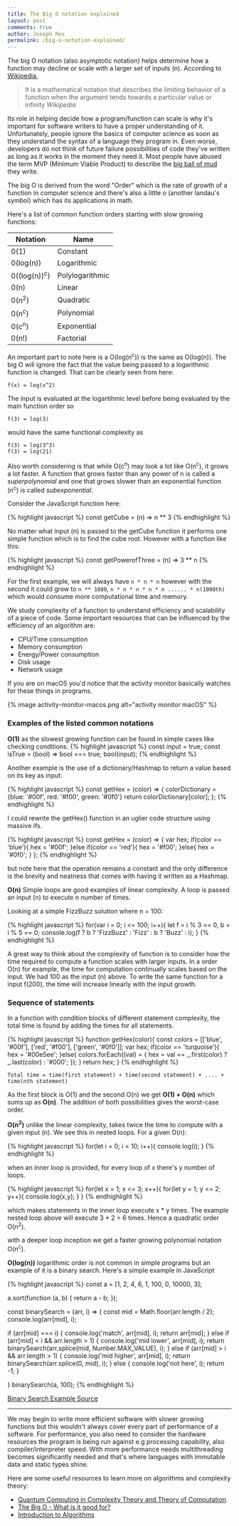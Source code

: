 ```yaml
---
title: The Big O notation explained
layout: post
comments: true
author: Joseph Rex
permalink: /big-o-notation-explained/
---
```


The big O notation (also asymptotic notation) helps determine how a function may decline or scale with a larger set of inputs (n). According to [Wikipedia][1],

> It is a mathematical notation that describes the limiting behavior of a function when the argument tends towards a particular value or infinity
> <cite>Wikipedia</cite>

<!--more-->
Its role in helping decide how a program/function can scale is why it's important for software writers to have a proper understanding of it. Unfortunately, people ignore the basics of computer science as soon as they understand the syntax of a language they program in. Even worse, developers do not think of future failure possibilities of code they've written as long as it works in the moment they need it. Most people have abused the term MVP (Minimum Viable Product) to describe the [big ball of mud][2] they write.

The big O is derived from the word "Order" which is the rate of growth of a function in computer science and there's also a little o (another landau's symbol) which has its applications in math.

Here's a list of common function orders starting with slow growing functions:

| Notation                | Name            |
|---                      | ---             |
| 0(1)                    | Constant        |
| 0(log(n))               | Logarithmic     |
| 0((log(n))<sup>c</sup>) | Polylogarithmic |
| 0(n)                    | Linear          |
| 0(n<sup>2</sup>)        | Quadratic       |
| 0(n<sup>c</sup>)        | Polynomial      |
| 0(c<sup>n</sup>)        | Exponential     |
| 0(n!)                   | Factorial       |

An important part to note here is a O(log(n<sup>c</sup>)) is the same as O(log(n)). The big O will ignore the fact that the value being passed to a logarithmic function is changed. That can be clearly seen from here:

```
f(x) = log(x^2)
```

The input is evaluated at the logartihmic level before being evaluated by the main function order so

```
f(3) = log(3)
```

would have the same functional complexity as

```
f(3) = log(3^3)
f(3) = log(21)
```

Also worth considering is that while O(c<sup>n</sup>) may look a lot like O(n<sup>c</sup>), it grows a lot faster. A function that grows faster than any power of n is called a *superpolynomial* and one that grows slower than an exponential function (n<sup>c</sup>) is called *subexponential*.

Consider the JavaScript function here:

{% highlight javascript %}
const getCube = (n) => n ** 3
{% endhighlight %}

No matter what input (n) is passed to the getCube function it performs one simple function which is to find the cube root. However with a function like this:

{% highlight javascript %}
const getPowerofThree = (n) => 3 ** n
{% endhighlight %}

For the first example, we will always have `n * n * n` however with the second it could grow to `n ** 1000`, `n * n * n * n * n ...... * n(1000th)` which would consume more computational time and memory.

We study complexity of a function to understand efficiency and scalability of a piece of code. Some important resources that can be influenced by the efficiency of an algorithm are:

- CPU/Time consumption
- Memory consumption
- Energy/Power consumption
- Disk usage
- Network usage

If you are on macOS you'd notice that the activity monitor basically watches for these things in programs.

{% image activity-monitor-macos.png alt="activity monitor macOS" %}

### Examples of the listed common notations
**O(1)** as the slowest growing function can be found in simple cases like checking conditions.
{% highlight javascript %}
const input = true;
const isTrue = (bool) => bool === true;
bool(input);
{% endhighlight %}

Another example is the use of a dictionary/Hashmap to return a value based on its key as input:

{% highlight javascript %}
const getHex = (color) => {
  colorDictionary = {blue: '#00f', red: '#f00', green: '#0f0'}
  return colorDictionary[color];
};
{% endhighlight %}

I could rewrite the getHex() function in an uglier code structure using massive ifs.

{% highlight javascript %}
const getHex = (color) => {
  var hex;
  if(color == 'blue'){
    hex = '#00f';
  }else if(color == 'red'){
    hex = '#f00';
  }else{
    hex = '#0f0';
  }
};
{% endhighlight %}

but note here that the operation remains a constant and the only difference is the brevity and neatness that comes with having it written as a Hashmap.

**O(n)** Simple loops are good examples of linear complexity. A loop is passed an input (n) to execute n number of times.

Looking at a simple FizzBuzz solution where n = 100:

{% highlight javascript %}
for(var i = 0; i <= 100; i++){
  let f = i % 3 == 0, b = i % 5 == 0;
  console.log(f ? b ? 'FizzBuzz' : 'Fizz' : b ? 'Buzz' : i);
}
{% endhighlight %}

A great way to think about the complexity of function is to consider how the time required to compute a function scales with larger inputs. In a order O(n) for example, the time for computation continually scales based on the input. We had 100 as the input (n) above. To write the same function for a input f(200), the time will increase linearly with the input growth.

### Sequence of statements
In a function with condition blocks of different statement complexity, the total time is found by adding the times for all statements.

{% highlight javascript %}
function getHex(color){
  const colors = [['blue', '#00f'], ['red', '#f00'], ['green', '#0f0']];
  var hex;
  if(color == 'turquoise'){
    hex = '#00e5ee';
  }else{
    colors.forEach((val) = {
      hex = val == _.first(color) ? _.last(color) : '#000';
    });
  }
  return hex;
}
{% endhighlight %}

```
Total time = time(first statement) + time(second statement) + .... + time(nth statement)
```

As the first block is O(1) and the second O(n) we get **O(1) + O(n)** which sums up as **O(n)**. The addition of both possibilities gives the worst-case order.

**O(n<sup>2</sup>)** unlike the linear complexity, takes twice the time to compute with a given input (n). We see this in nested loops. For a given O(n):

{% highlight javascript %}
for(let i = 0; i < 10; i++){
  console.log(i);
}
{% endhighlight %}

when an inner loop is provided, for every loop of x there's y number of loops.

{% highlight javascript %}
for(let x = 1; x <= 3; x++){
  for(let y = 1; y <= 2; y++){
    console.log(x,y);
  }
}
{% endhighlight %}

which makes statements in the inner loop execute x * y times. The example nested loop above will execute 3 * 2 = 6 times. Hence a quadratic order O(n<sup>2</sup>).

with a deeper loop inception we get a faster growing polynomial notation O(n<sup>c</sup>).

**O(log(n))** logarithmic order is not common in simple programs but an example of it is a binary search. Here's a simple example in JavaScript

{% highlight javascript %}
const a = [1, 2, 4, 6, 1, 100, 0, 10000, 3];

a.sort(function (a, b) {
  return a - b;
});

const binarySearch = (arr, i) => {
  const mid = Math.floor(arr.length / 2);
  console.log(arr[mid], i);

  if (arr[mid] === i) {
    console.log('match', arr[mid], i);
    return arr[mid];
  } else if (arr[mid] < i && arr.length > 1) {
    console.log('mid lower', arr[mid], i);
    return binarySearch(arr.splice(mid, Number.MAX_VALUE), i);
  } else if (arr[mid] > i && arr.length > 1) {
    console.log('mid higher', arr[mid], i);
    return binarySearch(arr.splice(0, mid), i);
  } else {
    console.log('not here', i);
    return -1;
  }

}
binarySearch(a, 100);
{% endhighlight %}

[Binary Search Example Source][6]

<hr>

We may begin to write more efficient software with slower growing functions but this wouldn't always cover every part of performance of a software. For performance, you also need to consider the hardware resources the program is being run against e.g processing capability, also compiler/interpreter speed. With more performance needs multithreading becomes significantly needed and that's where languages with immutable data and static types shine.

Here are some useful resources to learn more on algorithms and complexity theory:

- [Quantum Computing in Complexity Theory and Theory of Computation][3]
- [The Big O - What is it good for?][4]
- [Introduction to Algorithms][5]

[1]:https://en.wikipedia.org/wiki/Big_O_notation
[2]:https://en.wikipedia.org/wiki/Big_ball_of_mud
[3]:http://www.austinmohr.com/Work_files/complexity.pdf
[4]:http://www.perlmonks.org/?node_id=573138
[5]:https://www.amazon.com/Introduction-Algorithms-3rd-MIT-Press/dp/0262033844/ref=sr_1_1?ie=UTF8&qid=1486056079&sr=8-1&keywords=introduction+to+algorithms
[6]:http://stackoverflow.com/questions/22697936/binary-search-in-javascript
